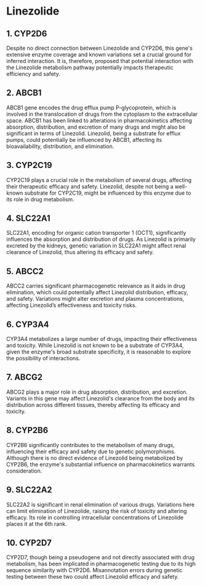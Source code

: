 # Linezolide

## 1. CYP2D6
Despite no direct connection between Linezolide and CYP2D6, this gene's extensive enzyme coverage and known variations set a crucial ground for inferred interaction. It is, therefore, proposed that potential interaction with the Linezolide metabolism pathway potentially impacts therapeutic efficiency and safety.

## 2. ABCB1
ABCB1 gene encodes the drug efflux pump P-glycoprotein, which is involved in the translocation of drugs from the cytoplasm to the extracellular space. ABCB1 has been linked to alterations in pharmacokinetics affecting absorption, distribution, and excretion of many drugs and might also be significant in terms of Linezolid. Linezolid, being a substrate for efflux pumps, could potentially be influenced by ABCB1, affecting its bioavailability, distribution, and elimination.

## 3. CYP2C19
CYP2C19 plays a crucial role in the metabolism of several drugs, affecting their therapeutic efficacy and safety. Linezolid, despite not being a well-known substrate for CYP2C19, might be influenced by this enzyme due to its role in drug metabolism.

## 4. SLC22A1
SLC22A1, encoding for organic cation transporter 1 (OCT1), significantly influences the absorption and distribution of drugs. As Linezolid is primarily excreted by the kidneys, genetic variation in SLC22A1 might affect renal clearance of Linezolid, thus altering its efficacy and safety.

## 5. ABCC2
ABCC2 carries significant pharmacogenetic relevance as it aids in drug elimination, which could potentially affect Linezolid distribution, efficacy, and safety. Variations might alter excretion and plasma concentrations, affecting Linezolid’s effectiveness and toxicity risks.

## 6. CYP3A4
CYP3A4 metabolizes a large number of drugs, impacting their effectiveness and toxicity. While Linezolid is not known to be a substrate of CYP3A4, given the enzyme's broad substrate specificity, it is reasonable to explore the possibility of interactions.

## 7. ABCG2
ABCG2 plays a major role in drug absorption, distribution, and excretion. Variants in this gene may affect Linezolid's clearance from the body and its distribution across different tissues, thereby affecting its efficacy and toxicity.

## 8. CYP2B6
CYP2B6 significantly contributes to the metabolism of many drugs, influencing their efficacy and safety due to genetic polymorphisms. Although there is no direct evidence of Linezolid being metabolized by CYP2B6, the enzyme's substantial influence on pharmacokinetics warrants consideration.

## 9. SLC22A2
SLC22A2 is significant in renal elimination of various drugs. Variations here can limit elimination of Linezolide, raising the risk of toxicity and altering efficacy. Its role in controlling intracellular concentrations of Linezolide places it at the 6th rank.

## 10. CYP2D7
CYP2D7, though being a pseudogene and not directly associated with drug metabolism, has been implicated in pharmacogenetic testing due to its high sequence similarity with CYP2D6. Misannotation errors during genetic testing between these two could affect Linezolid efficacy and safety.

